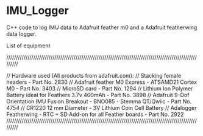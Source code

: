 # IMU_Logger
C++ code to log IMU data to Adafruit feather m0 and a Adafruit featherwing data logger. 

List of equipment

/////////////////////////////////////////////////////////////////////////////////////////////////////////

//  Hardware used (All products from adafruit.com):
//      Stacking female headers - Part No. 2830
//      Adafruit feather M0 Express - ATSAMD21 Cortex M0 - Part No. 3403
//      MicroSD card - Part No. 1294
//      Lithium Ion Polymer Battery ideal for Feathers 3.7v 400mAh - Part No. 3898
//      Adafruit 9-Dof Orientation IMU Fusion Breakout - BNO085 - Stemma QT/Qwiic - Part No. 4754
//      CR1220 12 mm Diameter - 3V Lithium Coin Cell Battery
//      Adalogger Featherwing - RTC + SD Add-on for all Feather boards - Part No. 2922
/////////////////////////////////////////////////////////////////////////////////////////////////////////
